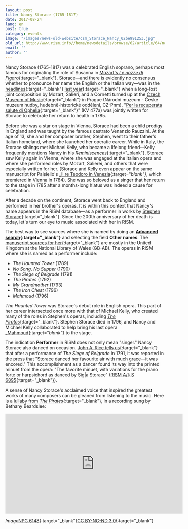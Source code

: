 ```yaml
---
layout: post
title: Nancy Storace (1765-1817)
date: 2017-08-24
lang: en
post: true
category: events
image: "/images/news-old-website/csm_Storace_Nancy_02be991253.jpg"
old_url: http://www.rism.info//home/newsdetails/browse/62/article/64/nancy-storace-1765-1817.html
email: ''
author: ''
---
```



Nancy Storace (1765-1817) was a celebrated English soprano, perhaps most famous for originating the role of Susanna in [Mozart's _Le nozze di Figaro_](https://opac.rism.info/search?id=400187519){:target="_blank"}. Storace—and there is evidently no consensus whether to pronounce her name the English or the Italian way—was in the [headlines](http://www.mozarteum.at/start/meldung/283){:target="_blank"} [last year](http://in.reuters.com/article/czech-mozart-idINKCN0VP1Q2){:target="_blank"} when a long-lost joint composition by Mozart, Salieri, and a Cornetti turned up at the [Czech Museum of Music](http://opac.nm.cz/opaccmh/documents/63005){:target="_blank"} in Prague (Národní muzeum - České muzeum hudby, hudebně-historické oddělení, CZ-Pnm). "[Per la recuperata salute di Ophelia](https://en.wikipedia.org/wiki/Per_la_ricuperata_salute_di_Ofelia){:target="_blank"}" (KV 477a) was jointly written for Storace to celebrate her return to health in 1785.

Before she was a star on stage in Vienna, Storace had been a child prodigy in England and was taught by the famous castrato Venanzio Rauzzini. At the age of 13, she and her composer brother, Stephen, went to their father's Italian homeland, where she launched her operatic career. While in Italy, the Storace siblings met Michael Kelly, who became a lifelong friend—Kelly frequently mentions Nancy in his [_Reminiscences_](https://archive.org/stream/reminiscencesofm01kellrich#page/94/mode/2up/search/nancy){:target="_blank"}. Storace saw Kelly again in Vienna, where she was engaged at the Italian opera and where she performed roles by Mozart, Salierei, and others that were especially written for her. (Storace and Kelly even appear on the same manuscript for Paisiello's _[Il re Teodoro in Venezia](https://opac.rism.info/search?id=450058030){:target="_blank"}_, which premiered in Vienna in 1784). She was so beloved as a singer that her return to the stage in 1785 after a months-long hiatus was indeed a cause for celebration.

After a decade on the continent, Storace went back to England and performed in her brother's operas. It is within this context that Nancy's name appears in the RISM database—as a performer in works by [Stephen Storace](https://opac.rism.info/search?View=rism&author=Stephen+Storace){:target="_blank"}. Since the 200th anniversary of her death is today, let's turn our eye to music associated with her in RISM.

The best way to see sources where she is named by doing an **[Advanced search](https://opac.rism.info/metaopac/start.do?View=rism&SearchType=2&Language=en){:target="_blank"}** and selecting the field **Other names**. The [manuscript sources for her](https://opac.rism.info/search?View=rism&q=nancy+storace&Language=en){:target="_blank"} are mostly in the United Kingdom at the National Library of Wales (GB-AB). The operas in RISM where she is named as a performer include:

- _The Haunted Tower_ (1789)
- _No Song, No Supper_ (1790)
- _The Siege of Belgrade_ (1791)
- _The Pirates_ (1792)
- _My Grandmother_ (1793)
- _The Iron Chest_ (1796)
- _Mahmoud_ (1796)

_The Haunted Tower_ was Storace's debut role in English opera. This part of her career intersected once more with that of Michael Kelly, who created many of the roles in Stephen's operas, including [_The Pirates_](https://opac.rism.info/search?id=806519130){:target="_blank"}. Stephen Storace died in 1796, and Nancy and Michael Kelly collaborated to help bring his last opera _[Mahmoud](https://opac.rism.info/search?id=806519279){:target="_blank"}_ to the stage.

The indication **Performer** in RISM does not only mean "singer." Nancy Storace also danced on occasion. [John A. Rice tells us](https://books.google.de/books?id=8YOwT4hOUQAC&lpg=PA373&dq=%22Storace%20danced%20her%20favourite%20air%22&pg=PA373#v=onepage&q=%22Storace%20danced%20her%20favourite%20air%22&f=false){:target="_blank"} that after a performance of _The Siege of Belgrade_ in 1791, it was reported in the press that "Storace danced her favourite air with much grace—it was encored." This accomplishment as a dancer found its way into the printed minuet from the opera: "The favorite minuet, with variations for the piano forte or harpsichord as danced by Sig|a Storace" ([RISM A/I: S 6895](https://opac.rism.info/search?id=00000990063176){:target="_blank"}).

A sense of Nancy Storace's acclaimed voice that inspired the greatest works of many composers can be gleaned from listening to the music. Here is a [lullaby from _The Pirates_](https://opac.rism.info/search?id=806519122){:target="_blank"}, in a recording sung by Bethany Beardslee:

<iframe width="560" height="315" src="https://www.youtube.com/embed/lApymhUi1NE" frameborder="0" allowfullscreen></iframe>


_Image_[NPG 6148](http://www.npg.org.uk/collections/search/portrait/mw08262/Anna-Selina-Storace){:target="_blank"}[CC BY-NC-ND 3.0](https://creativecommons.org/licenses/by-nc-nd/3.0/){:target="_blank"}



